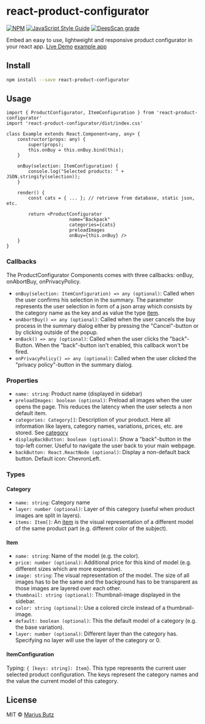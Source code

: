# react-product-configurator

[![NPM](https://img.shields.io/npm/v/react-product-configurator.svg)](https://www.npmjs.com/package/react-product-configurator) [![JavaScript Style Guide](https://img.shields.io/badge/code_style-standard-brightgreen.svg)](https://standardjs.com) [![DeepScan grade](https://deepscan.io/api/teams/10967/projects/14096/branches/253069/badge/grade.svg?token=a1fa0980263b30233c0ddf1e9c3ed778290db2ee)](https://deepscan.io/dashboard#view=project&tid=10967&pid=14096&bid=253069)

Embed an easy to use, lightweight and responsive product configurator in your react app.
[Live Demo](http://projects.marius-butz.de/react-product-configurator) [example app](example/)
## Install

```bash
npm install --save react-product-configurator
```

## Usage

```tsx
import { ProductConfigurator, ItemConfiguration } from 'react-product-configurator'
import 'react-product-configurator/dist/index.css'

class Example extends React.Component<any, any> {
    constructor(props: any) {
        super(props);
        this.onBuy = this.onBuy.bind(this);
    }

    onBuy(selection: ItemConfiguration) {
        console.log("Selected products: " + JSON.stringify(selection));
    }

    render() {
        const cats = { ... }; // retrieve from database, static json, etc.

        return <ProductConfigurator
                       name="Backpack"
                       categories={cats}
                       preloadImages
                       onBuy={this.onBuy} />
    }
}
```

### Callbacks
The ProductConfigurator Components comes with three callbacks: onBuy, onAbortBuy, onPrivacyPolicy.
* ```onBuy(selection: ItemConfiguration) => any (optional)```: Called when the user confirms his selection in the summary. The parameter represents the user selection in form of a json array which consists by the category name as the key and as value the type [item](#item).
* ```onAbortBuy() => any (optional)```: Called when the user cancels the buy process in the summary dialog either by pressing the "Cancel"-button or by clicking outside of the popup.
* ```onBack() => any (optional)```: Called when the user clicks the "back"-Button. When the "back"-button isn't enabled, this callback won't be fired.
* ```onPrivacyPolicy() => any (optional)```: Called when the user clicked the "privacy policy"-button in the summary dialog.

### Properties
* ```name: string```: Product name (displayed in sidebar)
* ```preloadImages: boolean (optional)```: Preload all images when the user opens the page. This reduces the latency when the user selects a non default item.
* ```categories: Category[]```: Description of your product. Here all information like layers, category names, variations, prices, etc. are stored. See [category](#category)
* ```displayBackButton: boolean (optional)```: Show a "back"-button in the top-left corner. Useful to navigate the user back to your main webpage.
* ```backButton: React.ReactNode (optional)```: Display a non-default back button. Default icon: ChevronLeft.
### Types
#### Category
* ```name: string```: Category name
* ```layer: number (optional)```: Layer of this category (useful when product images are split in layers).
* ```items: Item[]```: An [item](#item) is the visual representation of a different model of the same product part (e.g. different color of the subject).

#### Item
* ```name: string```: Name of the model (e.g. the color).
* ```price: number (optional)```: Additional price for this kind of model (e.g. different sizes which are more expensive).
* ```image: string```: The visual representation of the model. The size of all images has to be the same and the background has to be transparent as those images are layered over each other.
* ```thumbnail: string (optional)```: Thumbnail-image displayed in the sidebar.
* ```color: string (optional)```: Use a colored circle instead of a thumbnail-image.
* ```default: boolean (optional)```: This the default model of a category (e.g. the base variation).
* ```layer: number (optional)```: Different layer than the category has. Specifying no layer will use the layer of the category or 0.

#### ItemConfiguration
Typing: ```{ [keys: string]: Item}```. This type represents the current user selected product configuration. The keys represent the category names and the value the current model of this category.


## License

MIT © [Marius Butz](https://github.com/mbpictures)
